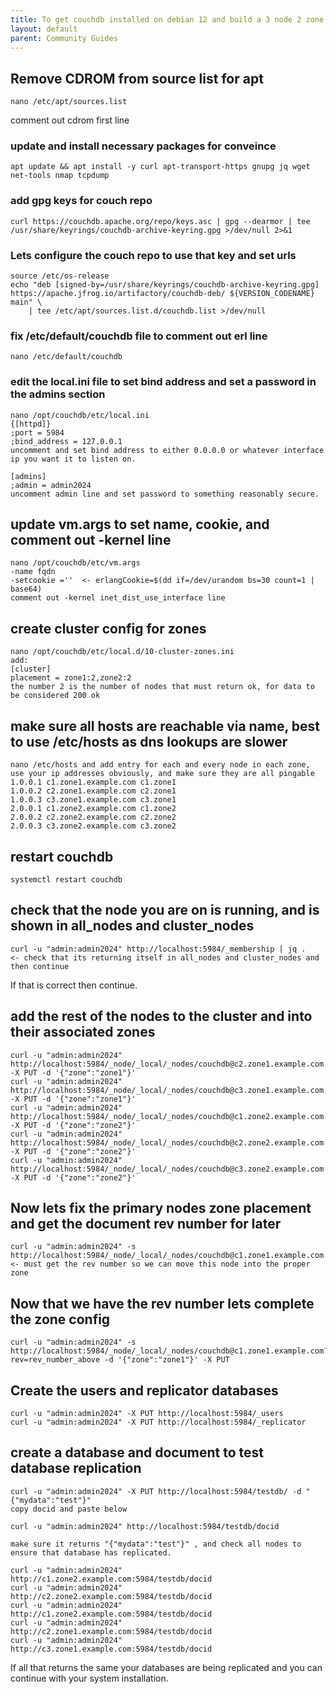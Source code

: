 ```yaml
---
title: To get couchdb installed on debian 12 and build a 3 node 2 zone cluster
layout: default
parent: Community Guides
---
```


## Remove CDROM from source list for apt
``` 
nano /etc/apt/sources.list 
```
comment out cdrom first line

### update and install necessary packages for conveince 
```
apt update && apt install -y curl apt-transport-https gnupg jq wget net-tools nmap tcpdump
```

### add gpg keys for couch repo
```
curl https://couchdb.apache.org/repo/keys.asc | gpg --dearmor | tee /usr/share/keyrings/couchdb-archive-keyring.gpg >/dev/null 2>&1
```
### Lets configure the couch repo to use that key and set urls
```
source /etc/os-release
echo "deb [signed-by=/usr/share/keyrings/couchdb-archive-keyring.gpg] https://apache.jfrog.io/artifactory/couchdb-deb/ ${VERSION_CODENAME} main" \
    | tee /etc/apt/sources.list.d/couchdb.list >/dev/null
```
### fix /etc/default/couchdb file to comment out erl line
```
nano /etc/default/couchdb  
```
### edit the local.ini file to set bind address and set a password in the admins section
```
nano /opt/couchdb/etc/local.ini     
{[httpd]}
;port = 5984
;bind_address = 127.0.0.1
uncomment and set bind address to either 0.0.0.0 or whatever interface ip you want it to listen on.

[admins]
;admin = admin2024
uncomment admin line and set password to something reasonably secure.
```

## update vm.args to set name, cookie, and comment out -kernel line
```
nano /opt/couchdb/etc/vm.args       
-name fqdn
-setcookie =''  <- erlangCookie=$(dd if=/dev/urandom bs=30 count=1 | base64)
comment out -kernel inet_dist_use_interface line
```

## create cluster config for zones
```
nano /opt/couchdb/etc/local.d/10-cluster-zones.ini   
add: 
[cluster]
placement = zone1:2,zone2:2  
the number 2 is the number of nodes that must return ok, for data to be considered 200 ok
```
## make sure all hosts are reachable via name, best to use /etc/hosts as dns lookups are slower
```
nano /etc/hosts and add entry for each and every node in each zone, use your ip addresses obviously, and make sure they are all pingable
1.0.0.1 c1.zone1.example.com c1.zone1
1.0.0.2 c2.zone1.example.com c2.zone1
1.0.0.3 c3.zone1.example.com c3.zone1
2.0.0.1 c1.zone2.example.com c1.zone2
2.0.0.2 c2.zone2.example.com c2.zone2
2.0.0.3 c3.zone2.example.com c3.zone2
```

## restart couchdb 
```
systemctl restart couchdb
```
## check that the node you are on is running, and is shown in all_nodes and cluster_nodes
```
curl -u "admin:admin2024" http://localhost:5984/_membership | jq .       <- check that its returning itself in all_nodes and cluster_nodes and then continue
```
If that is correct then continue.

## add the rest of the nodes to the cluster and into their associated zones
```
curl -u "admin:admin2024" http://localhost:5984/_node/_local/_nodes/couchdb@c2.zone1.example.com -X PUT -d '{"zone":"zone1"}'
curl -u "admin:admin2024" http://localhost:5984/_node/_local/_nodes/couchdb@c3.zone1.example.com -X PUT -d '{"zone":"zone1"}'
curl -u "admin:admin2024" http://localhost:5984/_node/_local/_nodes/couchdb@c1.zone2.example.com -X PUT -d '{"zone":"zone2"}' 
curl -u "admin:admin2024" http://localhost:5984/_node/_local/_nodes/couchdb@c2.zone2.example.com -X PUT -d '{"zone":"zone2"}' 
curl -u "admin:admin2024" http://localhost:5984/_node/_local/_nodes/couchdb@c3.zone2.example.com -X PUT -d '{"zone":"zone2"}' 
```

## Now lets fix the primary nodes zone placement and get the document rev number for later
```
curl -u "admin:admin2024" -s http://localhost:5984/_node/_local/_nodes/couchdb@c1.zone1.example.com  <- must get the rev number so we can move this node into the proper zone
```

## Now that we have the rev number lets complete the zone config
```
curl -u "admin:admin2024" -s http://localhost:5984/_node/_local/_nodes/couchdb@c1.zone1.example.com?rev=rev_number_above -d '{"zone":"zone1"}' -X PUT
```

## Create the users and replicator databases
```
curl -u "admin:admin2024" -X PUT http://localhost:5984/_users
curl -u "admin:admin2024" -X PUT http://localhost:5984/_replicator
```

## create a database and document to test database replication
```
curl -u "admin:admin2024" -X PUT http://localhost:5984/testdb/ -d "{"mydata":"test"}"
copy docid and paste below

curl -u "admin:admin2024" http://localhost:5984/testdb/docid

make sure it returns "{"mydata":"test"}" , and check all nodes to ensure that database has replicated.

curl -u "admin:admin2024" http://c1.zone2.example.com:5984/testdb/docid
curl -u "admin:admin2024" http://c2.zone2.example.com:5984/testdb/docid
curl -u "admin:admin2024" http://c1.zone2.example.com:5984/testdb/docid
curl -u "admin:admin2024" http://c2.zone1.example.com:5984/testdb/docid
curl -u "admin:admin2024" http://c3.zone1.example.com:5984/testdb/docid
```
If all that returns the same your databases are being replicated and you can continue with your system installation.
